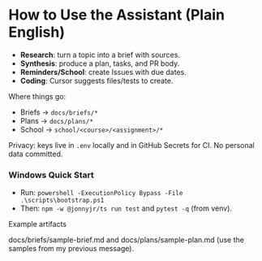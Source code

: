 # How to Use the Assistant (Plain English)

- **Research**: turn a topic into a brief with sources.
- **Synthesis**: produce a plan, tasks, and PR body.
- **Reminders/School**: create Issues with due dates.
- **Coding**: Cursor suggests files/tests to create.

Where things go:
- Briefs → `docs/briefs/*`
- Plans → `docs/plans/*`
- School → `school/<course>/<assignment>/*`

Privacy: keys live in `.env` locally and in GitHub Secrets for CI. No personal data committed.

### Windows Quick Start
- Run: `powershell -ExecutionPolicy Bypass -File .\scripts\bootstrap.ps1`
- Then: `npm -w @jonnyjr/ts run test` and `pytest -q` (from venv).

Example artifacts

docs/briefs/sample-brief.md and docs/plans/sample-plan.md (use the samples from my previous message).